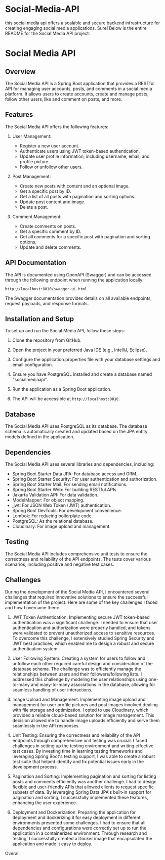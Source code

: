 # Social-Media-API
this social media api offers a scalable and secure backend infrastructure for creating engaging social media applications.
Sure! Below is the entire README for the Social Media API project:

# Social Media API

## Overview
The Social Media API is a Spring Boot application that provides a RESTful API for managing user accounts, posts, and comments in a social media platform. It allows users to create accounts, create and manage posts, follow other users, like and comment on posts, and more.

## Features
The Social Media API offers the following features:

1. User Management:
    - Register a new user account.
    - Authenticate users using JWT token-based authentication.
    - Update user profile information, including username, email, and profile picture.
    - Follow or unfollow other users.

2. Post Management:
    - Create new posts with content and an optional image.
    - Get a specific post by ID.
    - Get a list of all posts with pagination and sorting options.
    - Update post content and image.
    - Delete a post.

3. Comment Management:
    - Create comments on posts.
    - Get a specific comment by ID.
    - Get all comments for a specific post with pagination and sorting options.
    - Update and delete comments.

## API Documentation
The API is documented using OpenAPI (Swagger) and can be accessed through the following endpoint when running the application locally:
```
http://localhost:8010/swagger-ui.html
```
The Swagger documentation provides details on all available endpoints, request payloads, and response formats.

## Installation and Setup
To set up and run the Social Media API, follow these steps:

1. Clone the repository from GitHub.

2. Open the project in your preferred Java IDE (e.g., IntelliJ, Eclipse).

3. Configure the application.properties file with your database settings and email configuration.

4. Ensure you have PostgreSQL installed and create a database named "socialmediaapi".

5. Run the application as a Spring Boot application.

6. The API will be accessible at `http://localhost:8010`.

## Database
The Social Media API uses PostgreSQL as its database. The database schema is automatically created and updated based on the JPA entity models defined in the application.

## Dependencies
The Social Media API uses several libraries and dependencies, including:

- Spring Boot Starter Data JPA: For database access and ORM.
- Spring Boot Starter Security: For user authentication and authorization.
- Spring Boot Starter Mail: For sending email notifications.
- Spring Boot Starter Web: For building RESTful APIs.
- Jakarta Validation API: For data validation.
- ModelMapper: For object mapping.
- jjwt: For JSON Web Token (JWT) authentication.
- Spring Boot DevTools: For development convenience.
- Lombok: For reducing boilerplate code.
- PostgreSQL: As the relational database.
- Cloudinary: For image upload and management.

## Testing
The Social Media API includes comprehensive unit tests to ensure the correctness and reliability of the API endpoints. The tests cover various scenarios, including positive and negative test cases.

## Challenges
During the development of the Social Media API, I encountered several challenges that required innovative solutions to ensure the successful implementation of the project. Here are some of the key challenges I faced and how I overcame them:

1. JWT Token Authentication: Implementing secure JWT token-based authentication was a significant challenge. I needed to ensure that user authentication and authorization were properly handled, and tokens were validated to prevent unauthorized access to sensitive resources. To overcome this challenge, I extensively studied Spring Security and JWT best practices, which enabled me to design a robust and secure authentication system.

2. User Following System: Creating a system for users to follow and unfollow each other required careful design and consideration of the database schema. The challenge was to efficiently manage the relationships between users and their followers/following lists. I addressed this challenge by modeling the user relationships using one-to-many and many-to-many associations in the database, allowing for seamless handling of user interactions.

3. Image Upload and Management: Implementing image upload and management for user profile pictures and post images involved dealing with file storage and optimization. I opted to use Cloudinary, which provided a reliable cloud-based solution for image management. This decision allowed me to handle image uploads efficiently and serve them seamlessly in the API responses.

4. Unit Testing: Ensuring the correctness and reliability of the API endpoints through comprehensive unit testing was crucial. I faced challenges in setting up the testing environment and writing effective test cases. By investing time in learning testing frameworks and leveraging Spring Boot's testing support, I was able to create a robust test suite that helped identify and fix potential issues early in the development process.

5. Pagination and Sorting: Implementing pagination and sorting for listing posts and comments efficiently was another challenge. I had to design flexible and user-friendly APIs that allowed clients to request specific subsets of data. By leveraging Spring Data JPA's built-in support for pagination and sorting, I successfully implemented these features, enhancing the user experience.

6. Deployment and Dockerization: Preparing the application for deployment and dockerizing it for easy deployment in different environments presented some challenges. I had to ensure that all dependencies and configurations were correctly set up to run the application in a containerized environment. Through research and testing, I successfully created a Docker image that encapsulated the application and made it easy to deploy.

Overall